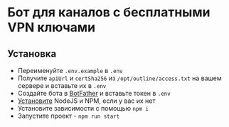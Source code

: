 # Бот для каналов с бесплатными VPN ключами

## Установка
- Переименуйте `.env.example` в `.env`
- Получите `apiUrl` и `certSha256` из `/opt/outline/access.txt` на вашем сервере и вставьте их в `.env`
- Создайте бота в [BotFather](https://t.me/botfather/) и вставьте токен в `.env`
- [Установите](https://nodejs.org/en/download) NodeJS и NPM, если у вас их нет
- Установите зависимости с помощью `npm i`
- Запустите проект - `npm run start`